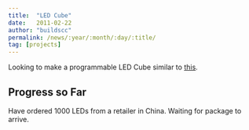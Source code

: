 ```yaml
---
title:  "LED Cube"
date:   2011-02-22
author: "buildscc"
permalink: /news/:year/:month/:day/:title/
tag: [projects]
---
```


Looking to make a programmable LED Cube similar to [this](http://www.instructables.com/id/Led-Cube-8x8x8).

## Progress so Far

Have ordered 1000 LEDs from a retailer in China. Waiting for package to arrive.